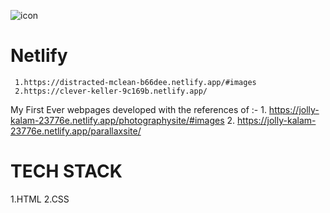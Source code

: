 ![icon](https://user-images.githubusercontent.com/44155019/132555246-8d448565-f8b5-48ad-aec9-752172414416.png)   

# Netlify      
     1.https://distracted-mclean-b66dee.netlify.app/#images            
     2.https://clever-keller-9c169b.netlify.app/

My First Ever webpages developed with the references of :- 
     1. https://jolly-kalam-23776e.netlify.app/photographysite/#images
     2. https://jolly-kalam-23776e.netlify.app/parallaxsite/
 
# TECH STACK 
 1.HTML
 2.CSS






 
